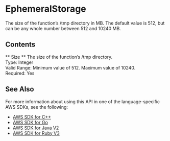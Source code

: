 # EphemeralStorage<a name="API_EphemeralStorage"></a>

The size of the function’s /tmp directory in MB\. The default value is 512, but can be any whole number between 512 and 10240 MB\.

## Contents<a name="API_EphemeralStorage_Contents"></a>

 ** Size **   <a name="SSS-Type-EphemeralStorage-Size"></a>
The size of the function’s /tmp directory\.  
Type: Integer  
Valid Range: Minimum value of 512\. Maximum value of 10240\.  
Required: Yes

## See Also<a name="API_EphemeralStorage_SeeAlso"></a>

For more information about using this API in one of the language\-specific AWS SDKs, see the following:
+  [AWS SDK for C\+\+](https://docs.aws.amazon.com/goto/SdkForCpp/lambda-2015-03-31/EphemeralStorage) 
+  [AWS SDK for Go](https://docs.aws.amazon.com/goto/SdkForGoV1/lambda-2015-03-31/EphemeralStorage) 
+  [AWS SDK for Java V2](https://docs.aws.amazon.com/goto/SdkForJavaV2/lambda-2015-03-31/EphemeralStorage) 
+  [AWS SDK for Ruby V3](https://docs.aws.amazon.com/goto/SdkForRubyV3/lambda-2015-03-31/EphemeralStorage) 